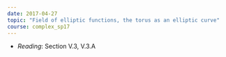```yaml
---
date: 2017-04-27
topic: "Field of elliptic functions, the torus as an elliptic curve"
course: complex_sp17
---
```


- *Reading*: Section V.3, V.3.A
